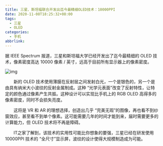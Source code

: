 ```yaml
---
title: 三星、斯坦福联合开发出迄今最精细OLED技术：10000PPI
date: 2020-11-08T18:25:32+08:00
tags:
  - 三星
  - OLED
categories:
  - 手机
abbrlink:
---
```


据 IEEE Spectrum 报道，三星和斯坦福大学已经开发出了迄今最精细的 OLED 技术，像素密度高达 10000 像素 / 英寸，远高于目前所有显示器上的像素密度。

![img](https://cdn.jsdelivr.net/gh/yakeing/Documentation@main/Hexo/images/105b-kcaeqzw9321196.jpg)

　　新的 OLED 技术使用薄膜在反射层之间发射白光，一个是银色的，另一个是由具有纳米大小波纹的反射金属制成。这种 “光学元表面”改变了反射特性，让特定的颜色通过像素产生共振。这种设计可以实现比手机上的 RGB OLED 高得多的像素密度，同时不会损失亮度。

　　这将是 VR 和 AR 的理想选择，创造出几乎 “完美无瑕”的图像，再也看不到纱窗效应，甚至看不到单个像素。这可能需要几年的时间才能到来，届时需要更多的计算能力，但 OLED 技术将不再是障碍。

　　IT之家了解到，该技术的实用性可能比你想象的要强，三星已经在研发使用 10000PPI 技术的 “全尺寸”显示屏，波纹的设计使得大规模制造成为可能。
